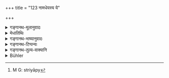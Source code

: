 +++
title = "123 नामधेयस्य ये"

+++

<details><summary>गङ्गानथ-मूलानुवादः</summary>

To those persons who do not comprehend the (significance of the) name (pronounced) in the words of greeting, the wise one should say ‘I’; similarly to all, women.—(123)
</details>

<details><summary>मेधातिथिः</summary>

वित्ताद्याधिक्येनाविदुषो ऽपि यथाविध्य् अभिवाद्यतायां प्राप्तायां तन्निवृत्त्यर्थम् इदम् । **ये केचिद्** अविद्वांसो **नामधेयस्य** संस्कृतस्योच्चारितस्य **अभिवादम्** अभिवादार्थम् । अभिवादिता एतेन वयम् इत्य् अवैय्याकरणा **न जानतेम्** संस्कृतं नावबुध्यन्ते, **तान् प्राज्ञो** नारीश् चाभिवाद्याः । एते न संस्कृतम् उच्यमानं प्रतिपद्यते, तत्र विध्येकदेशं स्वनामग्रहणं हित्वा "अभिवादये ऽहम्" इत्य् एतावद् एव **ब्रूयात्** । तद् अपि चेन् नावबुध्यन्ते, लौकिकेनापभ्रंशेनाप्य् अभिवाद्या इत्य् एवमर्थं **प्राज्ञ**ग्रहणम् । तदीयाम् अबोधशक्तिं ज्ञात्वोहितव्यो ऽभिवादप्रयोगो नोपदेश एवादर्तव्यः । **स्त्रियो** ऽप्य्[^३५५] एवम् एव । सर्वग्रहणं गुरुपत्नीनां संस्कृतप्रयोगज्ञानाम् अपि । 


[^३५५]:
     M G: striyāpy

- <u>अन्ये</u> तु य उपनामिकया प्रसिद्धो वनमालीवर्ण इति, पितृकृतं यत् तस्य नाम तन् न प्रसिद्धम्, यत् प्रसिद्धं न तन् नामेत्य् अतो ऽसौ स्वनाम कीर्तयेत् ।

- <u>अन्ये</u> तु प्रत्यभिवादं न जानत इति वर्णयन्ति । "प्रत्यभिवादे ऽशूद्रे" (पाण् ८.२.८३) इति नामान्ते प्लुतो विहितः । तं ये न विदुस् तेष्व् अहम् इत्य् एव वाच्यम् । व्याकरणप्रयोजनोपन्यासप्रसङ्गेन चैतन् महाभाष्यकारेण प्रदर्शितम् । 

- अविद्वांसः प्रत्यभिवादे नाम्नो ये न प्लुतिं विदुः । 

- कामं तेषु तु विप्रोष्य स्त्रीष्व् इवायम् अहं वदेत् ॥ (पत् इ- ३)

स्मृत्यन्तरसामर्थ्याद् एवायम् अभिवादशब्दः प्रत्यभिवादे वर्तत इत्य् आहुः । 

- यदि चैतद् एवं न व्याख्यायते तदा नाभिवाद्यः स विदुषेति सर्वेण सर्वम् अभिवादप्रतिषेधः आश्रीयमाणे "अयम् अहं वदेद्" इति स्मृत्यन्तरविरोधः । अस्मिंस् त्व् एवं व्याख्याते स प्रतिषेधः स्तुत्यालम्बनो न विधायक एतद् अर्थानुसारितया नीयते ॥ २.१२३ ॥
</details>

<details><summary>गङ्गानथ-भाष्यानुवादः</summary>

From what has come before it might be understood that even an unlearned person deserves to be saluted, by reason of the large amount of wealth he might possess; the present verse serves to preclude such a notion.

‘*Those who*,’ being uneducated;—‘*of the name*’—in its Sanskrit form that may have been pronounced,—‘*the significance, as pronounced in the words of greeting*’; persons, not conversant with grammar do not understand the words to mean that ‘I have been accosted by this person,’—they do not understand the Sanskrit language.—To such persons, as also to women who deserve to be saluted,—these do not comprehend the Sanskrit language—the wise one should say simply ‘I salute thee,’ thus omitting only the mention of his name, which forms one part of the full injunction. If the persons thus accosted should fail to understand even this much, then they should be saluted even with corrupt vernacular forms of words; it is in view of this that the text has added the epithet ‘*wise*’; *i.e*., when one realises the difficulty of the other person’s understanding, he should find out some such form of greeting as might suit each particular case, and he should not stick to the precise form enjoined in the preceding verse.

‘*Similarly to all women*’; the term ‘all’ implies that the same applies even to the wives of teachers,—even though they be capable of understanding Sanskrit words.

Some people have explained that one should pronounce his name only when it so happens that he is known among people by a pseudonym—some such as ‘*Vanamālīvarṇaḥ*,’—so that the real name given to him by his father is not known, and what is known is not his real name.

Others have explained the verse to refer to those who do not know the correct form of answering the salutation; for instance, Pāṇini (8.2.83) has laid down that the vowel at the end of the name pronounced in answering a salutation should he pronounced ultra-long; and to those who do not know this, the wise one should simply say ‘I.’ The author of the
*Mahābhāṣya* (Patañjali) also has said the same in course of his
explanation of the uses of the Science of Grammar—“Ignorant people who do not know that in answering a salutation, the name should be pronounced with an ultra-long vowel,—to such persons one may freely say simply ‘I,’ just as to women.” These writers have said that the term ‘*abhivāda*,’ ‘salutation,’ in the present verse has got to be taken in the sense of ‘answering a salutation,’ specially on account of what has been said in other *Smṛtis*. If the present verse is not explained on these lines, then, the prohibition of salutation, occurring in verse 126 below would come to be taken as prohibiting the saluting of all unlearned persons; and this would be contrary to what other Smṛti-rules have laid down regarding the use of the simple form ‘it is I’ (in the saluting of unlearned persons). If, on the other hand, we adopt the explanation as here suggested, then the said prohibition (occurring in 1.20) might be taken as purely commendatory, and not mandatory; and this would be quite consistent with the present explanation.—(123)
</details>

<details><summary>गङ्गानथ-टिप्पन्यः</summary>

This verse is quoted in *Vidhānapārijāta* (p. 501) as laying down the
method of salutation also in *Vīramitrodaya* (Saṃskāra, p. 451), where
the following observations are made:—

‘In the case of such illiterate men as do not comprehend the salutation
addressed to them in the form of the Sanskrit sentence declaring the
name of the saluter,—*i. e*. who do not understand that they are being
saluted,—as also in the case of all women, literate and illiterate,—one
should not omit his own name, and say simply, ‘I salute you and if even
this much is not understood, then the salutation may be made even with
corrupt vernacular words;—such is the implication of the term
‘*prājña*,’ *wise*. The ancients have defined ‘*abhivādana* ‘salutation’
as *obeisance with the prescribed formula*.

There is a difference among—

1.  *Pādopasaṃgrahaṇa* (clasping the feet),
2.  ‘*Abhivādana*’ (salutation)
3.  and ‘*Namaskāra*’ (bowing);

—the (1) being reserved for Teachers and Elders, (2) for people very
much older than the saluter, and (3) for those only slightly older; so
says Harihara; and *Kalpataru* also mentions ‘*abhivādana*’ and
‘*Pādopasaṃgrahaṇa*’ separately; Manu himself mentions the two
separately in verse 216 below.

This verse is quoted in *Aparārka* (p. 54) as laying down that the
saluting of illiterate persons is to be done in the same form as that of
women;—also in *Smṛticandrikā* (Saṃskāra, p. 98), which adds the
explanation:—‘To persons not conversant with the proper way of returning
the salute along with the name of the saluter,—as also to all women—the
salutation is to be offered only with the words ‘*aham bhoḥ*,’ ‘*it is*
*I*, *sir*!’
</details>

<details><summary>गङ्गानथ-तुल्य-वाक्यानि</summary>

*Vaśiṣṭha-Smṛti* (13.1.1).—‘*Here I am*—he should say only this much,
when saluting a person who is not learned enough to know the proper form
of returning the salutation.’

*Āpastamba* (Aparārka, p. 54).—‘Elderly ladies one shall salute with
bowing the head; all ladies are to be saluted with one’s name; not so
one’s mother or the wives of Elders—say some.’
</details>

<details><summary>Bühler</summary>

123	To those (persons) who, when a name is pronounced, do not understand (the meaning of) the salutation, a wise man should say, 'It is I;' and (he should address) in the same manner all women.
</details>
